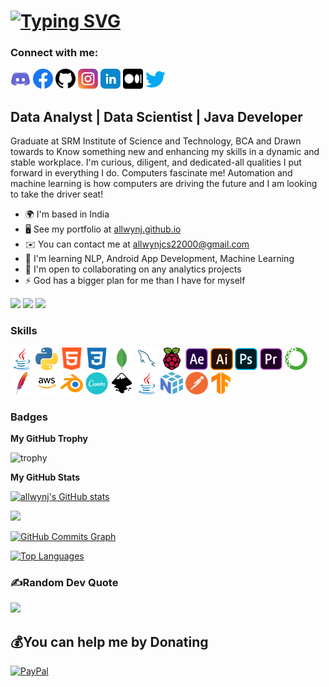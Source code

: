[![Typing SVG](https://readme-typing-svg.herokuapp.com?font=roboto&size=30&color=E6F739&width=600&lines=Hi+there%2C+I'm+Allwyn.J;Hi+there%2C+you+can+call+me+Allwyn;Hi+there%2C+I'm+a+Data+Analyst;Hi+there%2C+I'm+a+Developer;Hi+there%2C+I'm+a+Gamer)](https://git.io/typing-svg)
=========================
### Connect with me:

<p align="left"> <a href="https://discord.com/users/Allwyn J#2815" target="_blank" rel="noreferrer">
<img src="/GithubProfile Icons/discord.svg" width="32" height="32" /></a> 
<a href="https://www.facebook.com/allwynj2000" target="_blank" rel="noreferrer"><img src="/GithubProfile Icons/facebook.svg" width="32" height="32" /></a> 
<a href="https://www.github.com/allwynj" target="_blank" rel="noreferrer"><img src="/GithubProfile Icons/github.svg" width="32" height="32" /></a> 
<a href="http://www.instagram.com/allwyn__j)" target="_blank" rel="noreferrer"><img src="/GithubProfile Icons/instagram.svg" width="32" height="32" /></a> 
<a href="https://www.linkedin.com/in/allwynj" target="_blank" rel="noreferrer"><img src="/GithubProfile Icons/linkedin.svg" width="32" height="32" /></a> 
<a href="http://www.medium.com/@allwynj" target="_blank" rel="noreferrer"><img src="/GithubProfile Icons/medium.svg" width="32" height="32" /></a> 
<a href="https://www.twitter.com/Allwyn__J" target="_blank" rel="noreferrer"><img src="/GithubProfile Icons/twitter.svg" width="32" height="32" /></a></p>


Data Analyst | Data Scientist | Java Developer
----------------------------------------------

Graduate at SRM Institute of Science and Technology, BCA and Drawn towards to Know something new and enhancing my skills in a dynamic and stable workplace. I'm curious, diligent, and dedicated-all qualities I put forward in everything I do. Computers fascinate me! Automation and machine learning is how computers are driving the future and I am looking to take the driver seat!

* 🌍  I'm based in India
* 🖥️  See my portfolio at [allwynj.github.io](http://allwynj.github.io)
* ✉️  You can contact me at [allwynjcs22000@gmail.com](mailto:allwynjcs22000@gmail.com)
* 🧠  I'm learning NLP, Android App Development, Machine Learning
* 🤝  I'm open to collaborating on any analytics projects
* ⚡  God has a bigger plan for me than I have for myself

<a href="https://www.twitter.com/Allwyn__J" target="_blank" rel="noreferrer"><img src="https://img.shields.io/twitter/follow/Allwyn__J?logo=twitter&style=for-the-badge&color=ec4899&labelColor=0C1116"/></a>
<a href="https://www.github.com/allwynj" target="_blank" rel="noreferrer"><img src="https://img.shields.io/github/followers/allwynj?logo=github&style=for-the-badge&color=ec4899&labelColor=0C1116" /></a>
<a herf="https://www.github.com/allwynj" target="_blank" rel="noreferrer"><img src="https://hits.sh/github.com/silentsoft/hits.svg?style=for-the-badge&label=profile%20views&color=ec4899&labelColor=0C1116"></a>

### Skills

<p align="left">
<a href="https://www.oracle.com/java/" target="_blank" rel="noreferrer"><img src="/GithubProfile Icons/java.svg" width="36" height="36" alt="Java" /></a>
<a href="https://www.python.org/" target="_blank" rel="noreferrer"><img src="/GithubProfile Icons/python.svg" width="36" height="36" alt="Python" /></a>
<a href="https://developer.mozilla.org/en-US/docs/Glossary/HTML5" target="_blank" rel="noreferrer"><img src="/GithubProfile Icons/html5.svg" width="36" height="36" alt="HTML5" /></a>
<a href="https://www.w3.org/TR/CSS/#css" target="_blank" rel="noreferrer"><img src="/GithubProfile Icons/css3.svg" width="36" height="36" alt="CSS3" /></a>
<a href="https://www.mongodb.com/" target="_blank" rel="noreferrer"><img src="/GithubProfile Icons/mongodb.svg" width="36" height="36" alt="MongoDB" /></a>
<a href="https://www.mysql.com/" target="_blank" rel="noreferrer"><img src="/GithubProfile Icons/mysql.svg" width="36" height="36" alt="MySQL" /></a>
<a href="https://www.raspberrypi.org/" target="_blank" rel="noreferrer"><img src="/GithubProfile Icons/raspberrypi.svg" width="36" height="36" alt="RaspberryPi" /></a>
<a href="https://www.adobe.com/uk/products/aftereffects.html" target="_blank" rel="noreferrer"><img src="/GithubProfile Icons/adobe-after-effects.svg" width="36" height="36" alt="Adobe After Effects" /></a>
<a href="https://www.adobe.com/uk/products/illustrator.html" target="_blank" rel="noreferrer"><img src="/GithubProfile Icons/adobe-illustrator.svg" width="36" height="36" alt="Adobe Illustrator" /></a>
<a href="https://www.adobe.com/uk/products/photoshop.html" target="_blank" rel="noreferrer"><img src="/GithubProfile Icons/adobe-photoshop.svg" width="36" height="36" alt="Adobe Photoshop" /></a>
<a href="https://www.adobe.com/uk/products/premiere.html" target="_blank" rel="noreferrer"><img src="/GithubProfile Icons/adobe-premiere-pro.svg" width="36" height="36" alt="Adobe Premiere Pro" /></a>
<a href="https://www.anaconda.com/" target="_blank" rel="noreferrer"><img src="/GithubProfile Icons/anaconda.svg" width="36" height="36" alt="Anaconda" /></a>
<a href="https://httpd.apache.org/" target="_blank" rel="noreferrer"><img src="/GithubProfile Icons/apache.svg" width="36" height="36" alt="Apache" /></a>
<a href="https://aws.amazon.com/" target="_blank" rel="noreferrer"><img src="/GithubProfile Icons/aws.svg" width="36" height="36" alt="AWS" /></a>
<a href="https://www.blender.org/" target="_blank" rel="noreferrer"><img src="/GithubProfile Icons/blender.svg" width="36" height="36" alt="Blender" /></a>
<a href="https://www.canva.com/" target="_blank" rel="noreferrer"><img src="/GithubProfile Icons/canva.svg" width="36" height="36" alt="Canva" /></a>
<a href="https://inkscape.org/" target="_blank" rel="noreferrer"><img src="/GithubProfile Icons/inkscape.svg" width="36" height="36" alt="Inkscape" /></a>
<a href="https://www.java.com/en/" target="_blank" rel="noreferrer"><img src="/GithubProfile Icons/java.svg" width="36" height="36" alt="Java" /></a>
<a href="https://numpy.org/" target="_blank" rel="noreferrer"><img src="/GithubProfile Icons/numpy.svg" width="36" height="36" alt="Numpy" /></a>
<a href="https://www.postman.com/" target="_blank" rel="noreferrer"><img src="/GithubProfile Icons/postman.svg" width="36" height="36" alt="Postman" /></a>
<a href="https://www.tensorflow.org/" target="_blank" rel="noreferrer"><img src="/GithubProfile Icons/tensorflow.svg" width="36" height="36" alt="Tensorflow" /></a>




### Badges

<b>My GitHub Trophy</b>

![trophy](https://github-profile-trophy.vercel.app/?username=allwynj&theme=dark_lover&no-bg=true&no-frame=true&title=Joined2020,Stars,Issues,Commit,Repositories,PullRequest)


<b>My GitHub Stats</b>

<a href="http://www.github.com/allwynj"><img src="https://github-readme-stats.vercel.app/api?username=allwynj&show_icons=true&hide=&count_private=true&title_color=f97316&text_color=ffffff&icon_color=14b8a6&bg_color=0C1116&hide_border=true&show_icons=true" alt="allwynj's GitHub stats" /></a>

<a href="http://www.github.com/allwynj"><img src="https://github-readme-streak-stats.herokuapp.com/?user=allwynj&stroke=ffffff&background=0C1116&ring=f97316&fire=f97316&currStreakNum=ffffff&currStreakLabel=f97316&sideNums=ffffff&sideLabels=ffffff&dates=ffffff&hide_border=true" /></a>

<a href="http://www.github.com/allwynj"><img src="https://activity-graph.herokuapp.com/graph?username=allwynj&bg_color=0C1116&color=ffffff&line=14b8a6&point=ffffff&area_color=1c1917&area=true&hide_border=true&custom_title=GitHub%20Commits%20Graph" alt="GitHub Commits Graph" /></a>

<a href="https://github.com/allwynj" align="left"><img src="https://github-readme-stats.vercel.app/api/top-langs/?username=allwynj&layout=compact?username=allwynj&title_color=f97316&text_color=ffffff&icon_color=14b8a6&bg_color=0C1116&hide_border=true&locale=en&custom_title=Top%20%Languages&layout=compact" alt="Top Languages" /></a>


### ✍️Random Dev Quote
![](https://quotes-github-readme.vercel.app/api?type=horizontal&theme=dark)


## 💰You can help me by Donating

[![PayPal](https://img.shields.io/badge/PayPal-00457C?style=for-the-badge&logo=paypal&logoColor=white)](https://paypal.me/allwynj2000)
